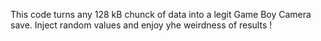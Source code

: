 This code turns any 128 kB chunck of data into a legit Game Boy Camera save. Inject random values and enjoy yhe weirdness of results !
